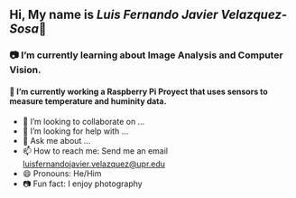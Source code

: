 ## Hi, My name is _Luis Fernando Javier Velazquez-Sosa_👋

### 📷 I’m currently learning about Image Analysis and Computer Vision.
#### 🔭 I’m currently working a Raspberry Pi Proyect that uses sensors to measure temperature and huminity data. 

- 👯 I’m looking to collaborate on ...
- 🤔 I’m looking for help with ...
- 💬 Ask me about ...
- 📫 How to reach me: Send me an email luisfernandojavier.velazquez@upr.edu
- 😄 Pronouns: He/Him
- 📷 Fun fact: I enjoy photography 
<br>


